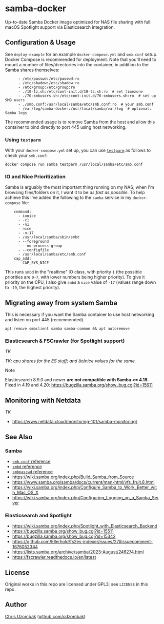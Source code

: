 # samba-docker

Up-to-date Samba Docker image optimized for NAS file sharing with full macOS Spotlight support via Elasticsearch integration.

## Configuration & Usage

See `deploy-example` for an example `docker-compose.yml` and `smb.conf` setup. Docker Compose is recommended for deployment. Note that you'll need to mount a number of files/directories into the container, in addition to the Samba shares themselves:

```
      - /etc/passwd:/etc/passwd:ro
      - /etc/shadow:/etc/shadow:ro
      - /etc/group:/etc/group:ro
      - ./10-tz.sh:/etc/cont-init.d/10-tz.sh:ro  # set timezone
      - ./70-smbusers.sh:/etc/cont-init.d/70-smbusers.sh:ro  # set up SMB users
      - ./smb.conf:/usr/local/samba/etc/smb.conf:ro  # your smb.conf
      - /var/log/samba-docker:/usr/local/samba/var/log  # optional: Samba logs
```

The recommended usage is to remove Samba from the host and allow this container to bind directly to port 445 using host networking.

### Using `testparm`

With your `docker-compose.yml` set up, you can use [`testparm`](https://www.samba.org/samba/docs/current/man-html/testparm.1.html) as follows to check your `smb.conf`:

```shell
docker compose run samba testparm /usr/local/samba/etc/smb.conf
```

### IO and Nice Prioritization

Samba is arguably the most important thing running on my NAS; when I'm browsing files/folders on it, I want it to be _as fast as possible_. To help achieve this I've added the following to the `samba` service in my `docker-compose` file:

```
    command:
      - ionice
      - -c1
      - -n1
      - nice
      - -n-17
      - /usr/local/samba/sbin/smbd
      - --foreground
      - --no-process-group
      - --configfile
      - /usr/local/samba/etc/smb.conf
    cap_add:
      - CAP_SYS_NICE
```

This runs `smbd` in the "realtime" IO class, with priority `1` (the possible priorities are `0-7`, with lower numbers being higher priority). To give it priority on the CPU, I also give `smbd` a `nice` value of `-17` (values range down to `-19`, the highest priority).

## Migrating away from system Samba

This is necessary if you want the Samba container to use host networking and listen on port 445 (recommended).

```
apt remove smbclient samba samba-common && apt autoremove
```

### Elasticsearch & FSCrawler (for Spotlight support)

*TK*

*TK: cpu shares for the ES stuff; and (io)nice values for the same.*

> [!NOTE]
> Elasticsearch 8.9.0 and newer **are not compatible with Samba <= 4.18.** Fixed in 4.19 and 4.20: https://bugzilla.samba.org/show_bug.cgi?id=15611

## Monitoring with Netdata

*TK*

- https://www.netdata.cloud/monitoring-101/samba-monitoring/

## See Also

### Samba

- [`smb.conf` reference](https://www.samba.org/samba/docs/current/man-html/smb.conf.5.html)
- [`smbd` reference](https://www.samba.org/samba/docs/current/man-html/smbd.8.html)
- [`smbpasswd` reference](https://www.samba.org/samba/docs/current/man-html/smbpasswd.8.html)
- https://wiki.samba.org/index.php/Build_Samba_from_Source
- https://www.samba.org/samba/docs/current/man-html/vfs_fruit.8.html
- https://wiki.samba.org/index.php/Configure_Samba_to_Work_Better_with_Mac_OS_X
- https://wiki.samba.org/index.php/Configuring_Logging_on_a_Samba_Server

### Elasticsearch and Spotlight

- https://wiki.samba.org/index.php/Spotlight_with_Elasticsearch_Backend
- https://bugzilla.samba.org/show_bug.cgi?id=15511
- https://bugzilla.samba.org/show_bug.cgi?id=15342
- https://github.com/Ellerhold/fs2es-indexer/issues/27#issuecomment-1676052344
- https://lists.samba.org/archive/samba/2023-August/246274.html
- https://fscrawler.readthedocs.io/en/latest

## License

Original works in this repo are licensed under GPL3; see `LICENSE` in this repo.

## Author

[Chris Dzombak](https://www.dzombak.com) ([github.com/cdzombak](https://www.github.com/cdzombak))
